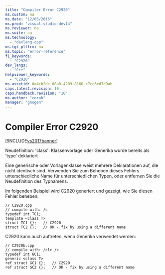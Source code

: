 ```yaml
---
title: "Compiler Error C2920"
ms.custom: na
ms.date: "12/03/2016"
ms.prod: "visual-studio-dev14"
ms.reviewer: na
ms.suite: na
ms.technology: 
  - "devlang-cpp"
ms.tgt_pltfrm: na
ms.topic: "error-reference"
f1_keywords: 
  - "C2920"
dev_langs: 
  - "C++"
helpviewer_keywords: 
  - "C2920"
ms.assetid: 0a4cb2de-00a0-4209-8160-c7ce6ed7d9ab
caps.latest.revision: 10
caps.handback.revision: "10"
ms.author: "corob"
manager: "ghogen"
---
```

# Compiler Error C2920
[!INCLUDE[vs2017banner](../../assembler/inline/includes/vs2017banner.md)]

Neudefinition: 'class': Klassenvorlage oder Generika wurde bereits als 'type' deklariert  
  
 Eine generische oder Vorlagenklasse weist mehrere Deklarationen auf, die nicht identisch sind.  Verwenden Sie zum Beheben dieses Fehlers unterschiedliche Name für unterschiedlichen Typen, oder entfernen Sie die Neudefinition des Typnamens.  
  
 Im folgenden Beispiel wird C2920 generiert und gezeigt, wie Sie diesen Fehler beheben:  
  
```  
// C2920.cpp  
// compile with: /c  
typedef int TC1;  
template <class T>   
struct TC1 {};   // C2920  
struct TC2 {};   // OK - fix by using a different name  
```  
  
 C2920 kann auch auftreten, wenn Generika verwendet werden:  
  
```  
// C2920b.cpp  
// compile with: /clr /c  
typedef int GC1;  
generic <class T>   
ref struct GC1 {};   // C2920  
ref struct GC2 {};   // OK - fix by using a different name  
  
```
